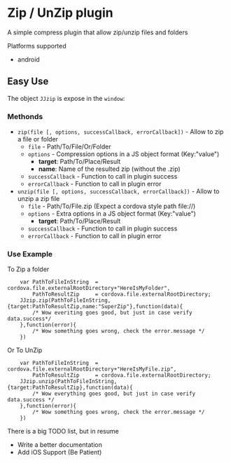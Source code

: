 Zip / UnZip plugin
===

A simple compress plugin that allow zip/unzip files and folders

Platforms supported

* android

Easy Use  
---  
  
The object `JJzip` is expose in the `window`:

### Methonds

* `zip(file [, options, successCallback, errorCallback])` - Allow to zip a file or folder
    * `file` - Path/To/File/Or/Folder
    * `options` - Compression options in a JS object format (Key:"value")
        * __target__: Path/To/Place/Result
        * __name__: Name of the resulted zip (without the .zip)
    * `successCallback` - Function to call in plugin success
    * `errorCallback` - Function to call in plugin error
* `unzip(file [, options, successCallback, errorCallback])` - Allow to unzip a zip file
    * `file` - Path/To/File.zip (Expect a cordova style path file://)
    * `options` - Extra options in a JS object format (Key:"value")
        * __target__: Path/To/Place/Result
    * `successCallback` - Function to call in plugin success
    * `errorCallback` - Function to call in plugin error  

### Use Example  

To Zip a folder
```
    var PathToFileInString  = cordova.file.externalRootDirectory+"HereIsMyFolder",
        PathToResultZip     = cordova.file.externalRootDirectory;
    JJzip.zip(PathToFileInString, {target:PathToResultZip,name:"SuperZip"},function(data){
        /* Wow everiting goes good, but just in case verify data.success*/
    },function(error){
        /* Wow something goes wrong, check the error.message */
    })
```  

Or To UnZip  

```
    var PathToFileInString  = cordova.file.externalRootDirectory+"HereIsMyFile.zip",
        PathToResultZip     = cordova.file.externalRootDirectory;
    JJzip.unzip(PathToFileInString, {target:PathToResultZip},function(data){
        /* Wow everything goes good, but just in case verify data.success */
    },function(error){
        /* Wow something goes wrong, check the error.message */
    })
```

There is a big TODO list, but in resume  
  
* Write a better documentation
* Add iOS Support (Be Patient)
